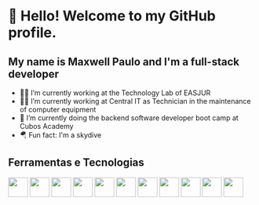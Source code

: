 # 👋 Hello! Welcome to my GitHub profile.
## My name is Maxwell Paulo and I'm a full-stack developer 

- 🧑‍💻 I’m currently working at the Technology Lab of EASJUR
- 🧑‍💻 I’m currently working at Central IT as Technician in the maintenance of computer equipment
- 📖 I’m currently doing the backend software developer boot camp at Cubos Academy
- 🪂 Fun fact: I'm a skydive

## Ferramentas e Tecnologias

<img loading="lazy" src="https://cdn.jsdelivr.net/gh/devicons/devicon/icons/javascript/javascript-original.svg" width="40" height="40"/> 
<img loading="lazy" src="https://cdn.jsdelivr.net/gh/devicons/devicon/icons/nodejs/nodejs-original-wordmark.svg" width="40" height="40"/> <img loading="lazy" src="https://cdn.jsdelivr.net/gh/devicons/devicon/icons/express/express-original-wordmark.svg" width="40" height="40"/> <img loading="lazy" src="https://cdn.jsdelivr.net/gh/devicons/devicon/icons/react/react-original-wordmark.svg" width="40" height="40"/> <img loading="lazy" src="https://cdn.jsdelivr.net/gh/devicons/devicon/icons/tailwindcss/tailwindcss-original-wordmark.svg" width="40" height="40"/> <img loading="lazy" src="https://cdn.jsdelivr.net/gh/devicons/devicon/icons/bootstrap/bootstrap-original-wordmark.svg" width="40" height="40"/> <img loading="lazy" src="https://cdn.jsdelivr.net/gh/devicons/devicon/icons/css3/css3-original-wordmark.svg" width="40" height="40"/> <img loading="lazy" src="https://cdn.jsdelivr.net/gh/devicons/devicon/icons/html5/html5-original-wordmark.svg" width="40" height="40"/> <img loading="lazy" src="https://cdn.jsdelivr.net/gh/devicons/devicon/icons/mongodb/mongodb-original-wordmark.svg" width="40" height="40"/> <img loading="lazy" src="https://cdn.jsdelivr.net/gh/devicons/devicon/icons/github/github-original-wordmark.svg" width="40" height="40"/> <img loading="lazy" src="https://cdn.jsdelivr.net/gh/devicons/devicon/icons/git/git-original.svg" width="40" height="40"/> 

